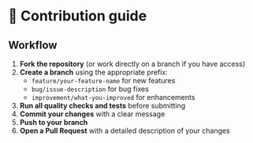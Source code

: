 # 🤝 **Contribution guide**

## Workflow

1. **Fork the repository** (or work directly on a branch if you have access)
2. **Create a branch** using the appropriate prefix:
   - `feature/your-feature-name` for new features
   - `bug/issue-description` for bug fixes
   - `improvement/what-you-improved` for enhancements
3. **Run all quality checks and tests** before submitting
4. **Commit your changes** with a clear message
5. **Push to your branch**
6. **Open a Pull Request** with a detailed description of your changes

